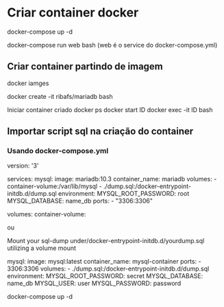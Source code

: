 # Criar container docker

docker-compose up -d

docker-compose run web bash (web é o service do docker-compose.yml)

## Criar container partindo de imagem

docker iamges

docker create -it ribafs/mariadb bash

Iniciar container criado
docker ps
docker start ID 
docker exec -it ID bash

## Importar script sql na criação do container


### Usando docker-compose.yml

version: '3'

services:
  mysql:
    image: mariadb:10.3
    container_name: mariadb
    volumes:
      - container-volume:/var/lib/mysql
      - ./dump.sql:/docker-entrypoint-initdb.d/dump.sql
    environment:
      MYSQL_ROOT_PASSWORD: root
      MYSQL_DATABASE: name_db
    ports:
      - "3306:3306"

volumes:
  container-volume:

ou

Mount your sql-dump under/docker-entrypoint-initdb.d/yourdump.sql utilizing a volume mount

mysql:
  image: mysql:latest
  container_name: mysql-container
  ports:
    - 3306:3306
  volumes:
    - ./dump.sql:/docker-entrypoint-initdb.d/dump.sql
  environment:
    MYSQL_ROOT_PASSWORD: secret
    MYSQL_DATABASE: name_db
    MYSQL_USER: user
    MYSQL_PASSWORD: password

docker-compose up -d
